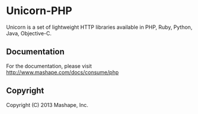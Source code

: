 Unicorn-PHP
============================================

Unicorn is a set of lightweight HTTP libraries available in PHP, Ruby, Python, Java, Objective-C.

Documentation
-------------------

For the documentation, please visit http://www.mashape.com/docs/consume/php

Copyright
---------------

Copyright (C) 2013 Mashape, Inc.
